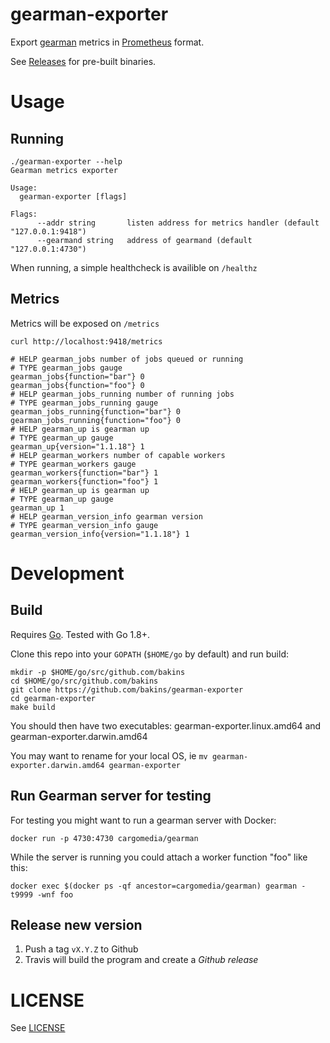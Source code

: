 gearman-exporter
================

Export [gearman](http://gearman.org/) metrics in [Prometheus](https://prometheus.io/) format.

See [Releases](https://github.com/bakins/gearman-exporter/releases) for pre-built binaries.


Usage
=====

Running
-------

```
./gearman-exporter --help
Gearman metrics exporter

Usage:
  gearman-exporter [flags]

Flags:
      --addr string       listen address for metrics handler (default "127.0.0.1:9418")
      --gearmand string   address of gearmand (default "127.0.0.1:4730")
```

When running, a simple healthcheck is availible on `/healthz`

Metrics
-------

Metrics will be exposed on `/metrics`

```
curl http://localhost:9418/metrics

# HELP gearman_jobs number of jobs queued or running
# TYPE gearman_jobs gauge
gearman_jobs{function="bar"} 0
gearman_jobs{function="foo"} 0
# HELP gearman_jobs_running number of running jobs
# TYPE gearman_jobs_running gauge
gearman_jobs_running{function="bar"} 0
gearman_jobs_running{function="foo"} 0
# HELP gearman_up is gearman up
# TYPE gearman_up gauge
gearman_up{version="1.1.18"} 1
# HELP gearman_workers number of capable workers
# TYPE gearman_workers gauge
gearman_workers{function="bar"} 1
gearman_workers{function="foo"} 1
# HELP gearman_up is gearman up
# TYPE gearman_up gauge
gearman_up 1
# HELP gearman_version_info gearman version
# TYPE gearman_version_info gauge
gearman_version_info{version="1.1.18"} 1
```


Development
===========

Build
-----

Requires [Go](https://golang.org/doc/install). Tested with Go 1.8+.

Clone this repo into your `GOPATH` (`$HOME/go` by default) and run build:

```
mkdir -p $HOME/go/src/github.com/bakins
cd $HOME/go/src/github.com/bakins
git clone https://github.com/bakins/gearman-exporter
cd gearman-exporter
make build
```

You should then have two executables: gearman-exporter.linux.amd64 and gearman-exporter.darwin.amd64

You may want to rename for your local OS, ie `mv gearman-exporter.darwin.amd64 gearman-exporter`

Run Gearman server for testing
------------------------------
For testing you might want to run a gearman server with Docker:
```
docker run -p 4730:4730 cargomedia/gearman
```

While the server is running you could attach a worker function "foo" like this:
```
docker exec $(docker ps -qf ancestor=cargomedia/gearman) gearman -t9999 -wnf foo
```

Release new version
-------------------
1. Push a tag `vX.Y.Z` to Github
2. Travis will build the program and create a *Github release*


LICENSE
========

See [LICENSE](./LICENSE)
